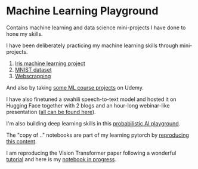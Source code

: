 # Machine Learning Playground
Contains machine learning and data science mini-projects I have done to hone my skills.

I have been deliberately practicing my machine learning skills through mini-projects.

1. [Iris machine learning project](https://github.com/Antony-gitau/iris_dataset_analysis)
2. [MNIST dataset](https://github.com/Antony-gitau/MNIST_dataset)
3. [Webscrapping](https://github.com/Antony-gitau/webscrapping)

And also by taking [some ML course projects](https://github.com/Antony-gitau/Machine_learning_real_world_projects) on Udemy.

I have also finetuned a swahili speech-to-text model and hosted it on Hugging Face together with 2 blogs and an hour-long webinar-like presentation ([all can be found here](https://huggingface.co/AntonyG/fine-tune-wav2vec2-large-xls-r-1b-sw)).

I'm also building deep learning skills in this [probabilistic AI playground](https://github.com/Antony-gitau/probabilistic_AI_playgraound).

The "copy of .." notebooks are part of my learning pytorch by [reproducing this content](https://www.learnpytorch.io/00_pytorch_fundamentals/).

I am reproducing the Vision Transformer paper following a wonderful [tutorial](https://www.learnpytorch.io/08_pytorch_paper_replicating/) and here is my [notebook in progress](https://github.com/Antony-gitau/machine_learning_playground/blob/main/ViT_reproduction.ipynb).

